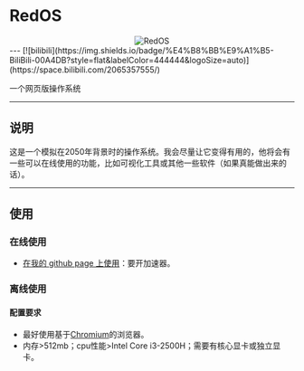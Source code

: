 # RedOS

<div align="center">
  <img src="[https://github.com/](https://github.com/shhjtvp/RedOS/blob/main/RedOS/icon/RedOS.svg) width="60%" alt="RedOS" />
</div>
---
[![bilibili](https://img.shields.io/badge/%E4%B8%BB%E9%A1%B5-BiliBili-00A4DB?style=flat&labelColor=444444&logoSize=auto)](https://space.bilibili.com/2065357555/)

一个网页版操作系统

---

## 说明
这是一个模拟在2050年背景时的操作系统。我会尽量让它变得有用的，他将会有一些可以在线使用的功能，比如可视化工具或其他一些软件（如果真能做出来的话）。

---

## 使用
### 在线使用
- [在我的 github page 上使用](https://shhjtvp.github.io/offerings/RedOS/index.html)：要开加速器。

### 离线使用
#### 配置要求
- 最好使用基于[Chromium](https://www.chromium.org)的浏览器。
- 内存>512mb；cpu性能>Intel Core i3-2500H；需要有核心显卡或独立显卡。
